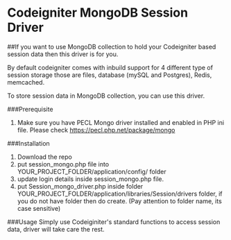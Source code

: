 # Codeigniter MongoDB Session Driver
##If you want to use MongoDB collection to hold your Codeigniter based session data then this driver is for you.

By default codeigniter comes with inbuild support for 4 different type of session storage those are files, database (mySQL and Postgres), Redis, memcached.

To store session data in MongoDB collection, you can use this driver.

###Prerequisite
1. Make sure you have PECL Mongo driver installed and enabled in PHP ini file. Please check https://pecl.php.net/package/mongo

###Installation
1. Download the repo
2. put session_mongo.php file into YOUR_PROJECT_FOLDER/application/config/ folder
3. update login details inside session_mongo.php file.
4. put Session_mongo_driver.php inside folder YOUR_PROJECT_FOLDER/application/libraries/Session/drivers folder, if you do not have folder then do create. (Pay attention to folder name, its case sensitive)

###Usage
Simply use Codeiginiter's standard functions to access session data, driver will take care the rest.
